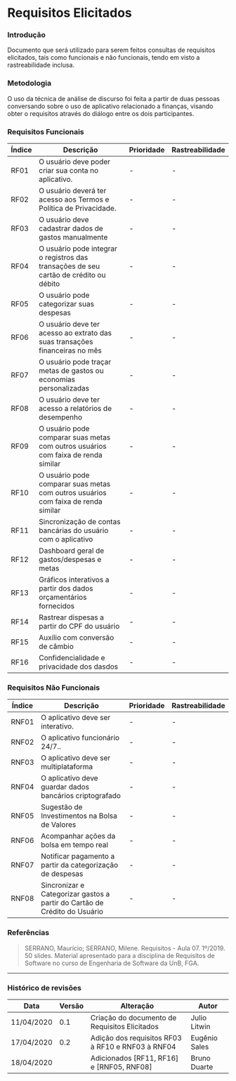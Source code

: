 # Requisitos Elicitados

### Introdução

Documento que será utilizado para serem feitos consultas de requisitos elicitados, tais como funcionais e não funcionais, tendo em visto a rastreabilidade inclusa.

### Metodologia

O uso da técnica de análise de discurso foi feita a partir de duas pessoas conversando sobre o uso de aplicativo relacionado a finanças, visando obter o requisitos através do diálogo entre os dois participantes. 

### Requisitos Funcionais
|Índice|Descrição|Prioridade|Rastreabilidade|
|----|------|---------|-----|
| RF01 | O usuário deve poder criar sua conta no aplicativo. | - | - | 
| RF02 | O usuário deverá ter acesso aos Termos e Política de Privacidade. | - | - | 
| RF03 | O usuário deve cadastrar dados de gastos manualmente |  -| - | 
| RF04 | O usuário pode integrar o registros das transações de seu cartão de crédito ou débito  | - | - | 
| RF05 | O usuário pode categorizar suas despesas | - | - | 
| RF06 | O usuário deve ter acesso ao extrato das suas transações financeiras no mês | - | - |
| RF07 | O usuário pode traçar metas de gastos ou economias personalizadas | - | - | 
| RF08 | O usuário deve ter acesso a relatórios de desempenho | - | - | 
| RF09 | O usuário pode comparar suas metas com outros usuários com faixa de renda similar | - | - |
| RF10 | O usuário pode comparar suas metas com outros usuários com faixa de renda similar | - | - | 
|RF11| Sincronização de contas bancárias do usuário com o aplicativo|-|-|
|RF12|Dashboard geral de gastos/despesas e metas|-|-|
|RF13|Gráficos interativos a partir dos dados orçamentários fornecidos|-|-|
|RF14|Rastrear dispesas a partir do CPF do usuário|-|-|
|RF15|Auxílio com conversão de câmbio|-|-|
|RF16|Confidencialidade e privacidade dos dasdos |-|-|

### Requisitos Não Funcionais
|Índice|Descrição|Prioridade|Rastreabilidade|
|----|------|---------|-----|
| RNF01 | O aplicativo deve ser interativo. | - | - | 
| RNF02 | O aplicativo funcionário 24/7.. | - | - |
| RNF03 | O aplicativo deve ser multiplataforma | - | - | 
| RNF04 | O aplicativo deve guardar dados bancários criptografado | - | - | 
|RNF05|Sugestão de Investimentos na Bolsa de Valores|-|-|
|RNF06|Acompanhar ações da bolsa em tempo real|-|-|
|RNF07|Notificar pagamento a partir da categorização de despesas|-|-|
|RNF08|Sincronizar e Categorizar gastos a partir do Cartão de Crédito do Usuário|-|-|

### Referências
>  SERRANO, Maurício; SERRANO, Milene. Requisitos - Aula 07. 1º/2019. 50 slides. Material apresentado para a disciplina de Requisitos de Software no curso de Engenharia de Software da UnB, FGA.

***

### Histórico de revisões
|Data|Versão|Alteração|Autor|
|----|------|---------|-----|
| 11/04/2020 | 0.1 | Criação do documento de Requisitos Elicitados | Julio Litwin |
| 17/04/2020 | 0.2 | Adição dos requisitos RF03 à RF10 e RNF03 à RNF04 | Eugênio Sales | 
|18/04/2020||Adicionados [RF11, RF16] e [RNF05, RNF08]|Bruno Duarte|
